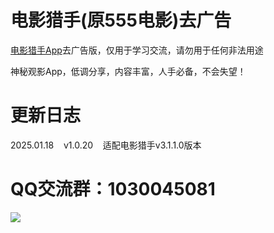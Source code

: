 # 电影猎手(原555电影)去广告

[电影猎手App](https://mp.rongmanit.com/dyls/app)去广告版，仅用于学习交流，请勿用于任何非法用途

神秘观影App，低调分享，内容丰富，人手必备，不会失望！

# 更新日志

2025.01.18&nbsp;&nbsp;&nbsp;&nbsp;v1.0.20&nbsp;&nbsp;&nbsp;&nbsp;适配电影猎手v3.1.1.0版本

# QQ交流群：1030045081

![](https://gitee.com/guangzishushu/image_hosting/raw/master/pictures/qq.jpg)


